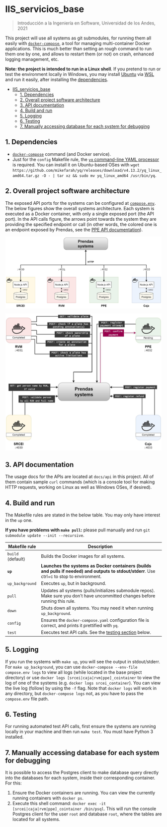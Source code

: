 # IIS_servicios_base

> Introducción a la Ingeniería en Software, Universidad de los Andes, 2021

This project will use all systems as git submodules, for running them all easily with [`docker-compose`](https://docs.docker.com/compose/), a tool for managing multi-container Docker applications. This is much better than setting an rough command to run them one by one, and allows to restart them (or not) on crash, enhanced logging management, etc.

**Note: the project is intended to run in a Linux shell**. If you pretend to run or test the environment locally in Windows, you may install [Ubuntu](https://www.microsoft.com/en-us/p/ubuntu-2004-lts/9n6svws3rx71) via [WSL](https://docs.microsoft.com/en-us/windows/wsl/install) and run it easily, after installing the [dependencies](#dependencies).

- [IIS_servicios_base](#iis_servicios_base)
  - [1. Dependencies](#1-dependencies)
  - [2. Overall project software architecture](#2-overall-project-software-architecture)
  - [3. API documentation](#3-api-documentation)
  - [4. Build and run](#4-build-and-run)
  - [5. Logging](#5-logging)
  - [6. Testing](#6-testing)
  - [7. Manually accessing database for each system for debugging](#7-manually-accessing-database-for-each-system-for-debugging)

## 1. Dependencies

- [`docker-compose`](https://docs.docker.com/compose/install/) command (and Docker service).
- Just for the `config` Makefile rule, the [`yq` command-line YAML processor](https://github.com/mikefarah/yq) is required. You can install it on Ubuntu-based OSes with `wget https://github.com/mikefarah/yq/releases/download/v4.13.2/yq_linux_amd64.tar.gz -O - | tar xz && sudo mv yq_linux_amd64 /usr/bin/yq`.

## 2. Overall project software architecture

The exposed API ports for the systems can be configured at [`compose.env`](./compose.env). The below figures show the overall systems architecture. Each system is executed as a Docker container, with only a single exposed port (the API port). In the API calls figure, the arrows point towards the system they are providing the specified endpoint or call (in other words, the colored one is an endpoint exposed by Prendas, see the [PPE API documentation](./docs/api/PPE.md)).

![Overall systems diagram](./docs/diagram_overall.jpg "Overall diagram")

![API calls](./docs/diagram_api_calls.jpg "API calls diagram")

## 3. API documentation

The usage docs for the APIs are located at `docs/api` in this project. All of them contain sample `curl` commands (which is a console tool for making HTTP requests, working on Linux as well as Windows OSes, if desired).

## 4. Build and run

The Makefile rules are stated in the below table. You may only have interest in the `up` one.

**If you have problems with `make pull`:** please pull manually and run `git submodule update --init --recursive`.

| Makefile rule     | Description                                                                                                                                 |
| ----------------- | ------------------------------------------------------------------------------------------------------------------------------------------- |
| `build` (default) | Builds the Docker images for all systems.                                                                                                   |
| **`up`**          | **Launches the systems as Docker containers (builds and pulls if needed) and outputs to stdout/stderr**. Use ctrl+c to stop to environment. |
| `up_background`   | Executes `up`, but in background.                                                                                                           |
| `pull`            | Updates all systems (pulls/initializes submodule repos). Make sure you don't have uncommitted changes before running this rule.             |
| `down`            | Shuts down all systems. You may need it when running `up_background`.                                                                       |
| `config`          | Ensures the `docker-compose.yaml` configuration file is correct, and prints it prettified with `yq`.                                        |
| `test`            | Executes test API calls. See the [testing section](#testing) below.                                                                         |

## 5. Logging

If you run the systems with `make up`, you will see the output in stdout/stderr. For `make up_background`, you can use `docker-compose --env-file compose.env logs` to view all logs (while located in the base project directory) or use `docker logs [srcei|caja|rvm|ppe]_cointainer` to view the log of one of the systems (e.g. `docker logs srcei_container`). You can view the live log (follow) by using the `-f` flag. Note that `docker logs` will work in any directory, but `docker-compose logs` not, as you have to pass the `compose.env` file path.

## 6. Testing

For running automated test API calls, first ensure the systems are running locally in your machine and then run `make test`. You must have Python 3 installed.

## 7. Manually accessing database for each system for debugging

It is possible to access the Postgres client to make database query directly into the databases for each system, inside their corresponding container. For this:

1. Ensure the Docker containers are running. You can view the currently running containers with `docker ps`.
2. Execute this shell command: `docker exec -it [srcei|caja|rvm|ppe]_cointainer /bin/psql`. This will run the console Postgres client for the user `root` and database `root`, where the tables are located for all systems.
